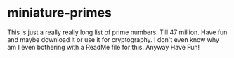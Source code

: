 # miniature-primes
This is just a really really long list of prime numbers. Till 47 million.
Have fun and maybe download it or use it for cryptography. I don't even know why am I even bothering with a ReadMe file for this.
Anyway Have Fun!

